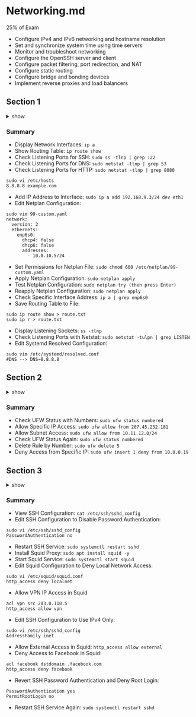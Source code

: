 # Networking.md
25% of Exam

- Configure IPv4 and IPv6 networking and hostname resolution
- Set and synchronize system time using time servers
- Monitor and troubleshoot networking
- Configure the OpenSSH server and client
- Configure packet filtering, port redirection, and NAT
- Configure static routing
- Configure bridge and bonding devices
- Implement reverse proxies and load balancers


## Section 1
<details><summary>show</summary>
<p>
  
```bash
ip a

ip route show

sudo ss -tlnp | grep :22

sudo netstat -tlnp | grep 53

sudo netstat -tlnp | grep 8080

sudo vi /etc/hosts
8.8.8.8         example.com

sudo ip a add 192.168.9.3/24 dev eth1

sudo vim 99-custom.yaml

network:
  version: 2
  ethernets:
    enp6s0:
      dhcp4: false
      dhcp6: false
      addresses:
        - 10.0.10.5/24

sudo chmod 600 /etc/netplan/99-custom.yaml

sudo netplan apply

sudo netplan try
and click enter button

sudo netplan apply

ip a | grep enp6s0



sudo ip route show > route.txt
sudo ip r > route.txt

ss -tlnp

sudo netstat -tulpn | grep LISTEN


sudo vim /etc/systemd/resolved.conf
#DNS --> DNS=8.8.8.8
```

</p>
</details>

### Summary
* Display Network Interfaces:
`ip a`
* Show Routing Table:
`ip route show`
* Check Listening Ports for SSH:
`sudo ss -tlnp | grep :22`
* Check Listening Ports for DNS:
`sudo netstat -tlnp | grep 53`
* Check Listening Ports for HTTP:
`sudo netstat -tlnp | grep 8080`
```shell
sudo vi /etc/hosts  
8.8.8.8 example.com
```
* Add IP Address to Interface:
`sudo ip a add 192.168.9.3/24 dev eth1`
* Edit Netplan Configuration:
```shell
sudo vim 99-custom.yaml  
network:  
  version: 2  
  ethernets:  
    enp6s0:  
      dhcp4: false  
      dhcp6: false  
      addresses:  
        - 10.0.10.5/24
```
* Set Permissions for Netplan File:
`sudo chmod 600 /etc/netplan/99-custom.yaml`
* Apply Netplan Configuration:
`sudo netplan apply`
* Test Netplan Configuration:
`sudo netplan try (then press Enter)`
* Reapply Netplan Configuration:
`sudo netplan apply`
* Check Specific Interface Address:
`ip a | grep enp6s0`
* Save Routing Table to File:
```shell
sudo ip route show > route.txt
sudo ip r > route.txt
```
* Display Listening Sockets:
`ss -tlnp`
* Check Listening Ports with Netstat:
`sudo netstat -tulpn | grep LISTEN`
* Edit Systemd Resolved Configuration:
```shell
sudo vim /etc/systemd/resolved.conf  
#DNS --> DNS=8.8.8.8
```


## Section 2
<details><summary>show</summary>
<p>
  
```bash
# https://www.digitalocean.com/community/tutorials/how-to-setup-a-firewall-with-ufw-on-an-ubuntu-and-debian-cloud-server

sudo ufw status numbered 

sudo ufw allow from 207.45.232.181

sudo ufw allow from 10.11.12.0/24

sudo ufw status numbered
sudo ufw delete 5
sudo ufw insert 1 deny from 10.0.0.19
```

</p>
</details>

### Summary

* Check UFW Status with Numbers:
`sudo ufw status numbered`
* Allow Specific IP Access:
`sudo ufw allow from 207.45.232.181`
* Allow Subnet Access:
`sudo ufw allow from 10.11.12.0/24`
* Check UFW Status Again:
`sudo ufw status numbered`
* Delete Rule by Number:
`sudo ufw delete 5`
* Deny Access from Specific IP:
`sudo ufw insert 1 deny from 10.0.0.19`

## Section 3
<details><summary>show</summary>
<p>
  
```bash
cat /etc/ssh/sshd_config


sudo vi /etc/ssh/sshd_config
PasswordAuthentication no
sudo systemctl restart sshd

sudo apt install squid -y
sudo systemctl start squid

sudo vi /etc/squid/squid.conf
http_access deny localnet

sudo vi /etc/squid/squid.conf
acl vpn src 203.0.110.5
http_access allow vpn
# allow before http_access deny otherwise it won’t work

sudo vi /etc/ssh/sshd_config
#AddressFamily any
AddressFamily inet

sudo vi /etc/squid/squid.conf
http_access allow external

sudo vi /etc/squid/squid.conf
acl facebook dstdomain .facebook.com
http_access deny facebook

sudo vi /etc/ssh/sshd_config
PasswordAuthentication yes
PermitRootLogin no
sudo systemctl restart sshd
```

</p>
</details>

### Summary

* View SSH Configuration:
`cat /etc/ssh/sshd_config`
* Edit SSH Configuration to Disable Password Authentication:
```shell
sudo vi /etc/ssh/sshd_config  
PasswordAuthentication no
```
* Restart SSH Service:
`sudo systemctl restart sshd`
* Install Squid Proxy:
`sudo apt install squid -y`
* Start Squid Service:
`sudo systemctl start squid`
* Edit Squid Configuration to Deny Local Network Access:
```shell
sudo vi /etc/squid/squid.conf  
http_access deny localnet
```
* Allow VPN IP Access in Squid
```shell
acl vpn src 203.0.110.5  
http_access allow vpn
```
* Edit SSH Configuration to Use IPv4 Only:
```shell
sudo vi /etc/ssh/sshd_config  
AddressFamily inet
```
* Allow External Access in Squid:
`http_access allow external`
* Deny Access to Facebook in Squid:
```shell
acl facebook dstdomain .facebook.com  
http_access deny facebook
```
* Revert SSH Password Authentication and Deny Root Login:
```shell
PasswordAuthentication yes  
PermitRootLogin no
```
* Restart SSH Service Again:
`sudo systemctl restart sshd`
